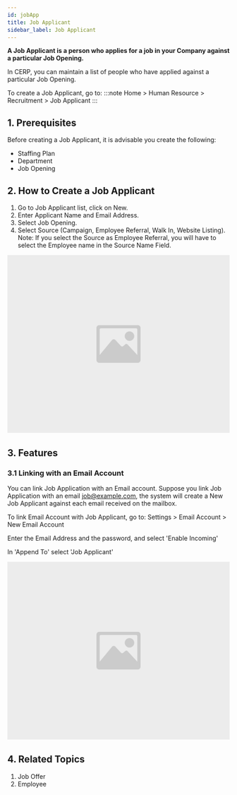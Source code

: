 ```yaml
---
id: jobApp
title: Job Applicant
sidebar_label: Job Applicant
---
```


**A Job Applicant is a person who applies for a job in your Company against a particular Job Opening.**

In CERP, you can maintain a list of people who have applied against a particular Job Opening.

To create a Job Applicant, go to:
:::note
Home > Human Resource > Recruitment > Job Applicant
:::

## 1. Prerequisites

Before creating a Job Applicant, it is advisable you create the following:

- Staffing Plan
- Department
- Job Opening

## 2. How to Create a Job Applicant

1. Go to Job Applicant list, click on New.
1. Enter Applicant Name and Email Address.
1. Select Job Opening.
1. Select Source (Campaign, Employee Referral, Walk In, Website Listing).
   Note: If you select the Source as Employee Referral, you will have to select the Employee name in the Source Name Field.

![image](images/image.jpg)

## 3. Features

### 3.1 Linking with an Email Account

You can link Job Application with an Email account. Suppose you link Job Application with an email job@example.com, the system will create a New Job Applicant against each email received on the mailbox.

To link Email Account with Job Applicant, go to:
Settings > Email Account > New Email Account

Enter the Email Address and the password, and select 'Enable Incoming'

In 'Append To' select 'Job Applicant'

![image](images/image.jpg)

## 4. Related Topics

1. Job Offer
1. Employee
